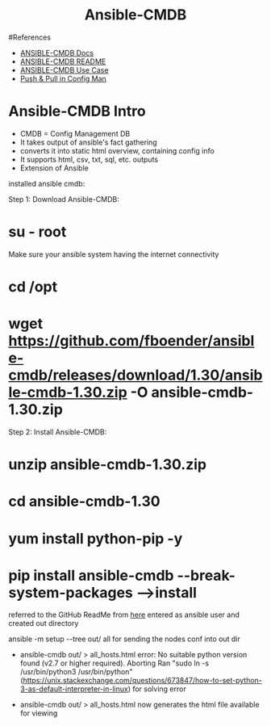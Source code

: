 <div align = "center">

# Ansible-CMDB

</div>
 
#References
- [ANSIBLE-CMDB Docs](https://ansible-cmdb.readthedocs.io/en/latest/usage/) 
- [ANSIBLE-CMDB README](https://github.com/fboender/ansible-cmdb/tree/1.31)
- [ANSIBLE-CMDB Use Case](https://www.reddit.com/r/ansible/comments/7op6wq/what_configuration_management_tool/)
- [Push & Pull in Config Man](https://gayatrisajith.medium.com/beginner-fundamentals-push-pull-configuration-management-tools-85eff1b41447)

# Ansible-CMDB Intro
- CMDB = Config Management DB
- It takes output of ansible's fact gathering
- converts it into static html overview, containing config info
- It supports html, csv, txt, sql, etc. outputs
- Extension of Ansible

installed ansible cmdb:

Step 1: Download Ansible-CMDB: 
# su - root 
Make sure your ansible system having the internet connectivity
# cd /opt
# wget https://github.com/fboender/ansible-cmdb/releases/download/1.30/ansible-cmdb-1.30.zip -O ansible-cmdb-1.30.zip

Step 2: Install Ansible-CMDB:
# unzip ansible-cmdb-1.30.zip
# cd ansible-cmdb-1.30
# yum install python-pip -y

# pip install ansible-cmdb --break-system-packages -->install

referred to the GitHub ReadMe from [here](https://github.com/fboender/ansible-cmdb/tree/1.31)
entered as ansible user and created out directory

ansible -m setup --tree out/ all 
for sending the nodes conf into out dir

- ansible-cmdb out/ >  all_hosts.html
error: No suitable python version found (v2.7 or higher required). Aborting
Ran "sudo ln -s /usr/bin/python3 /usr/bin/python" (https://unix.stackexchange.com/questions/673847/how-to-set-python-3-as-default-interpreter-in-linux) for solving error

- ansible-cmdb out/ >  all_hosts.html now generates the html file available for viewing
